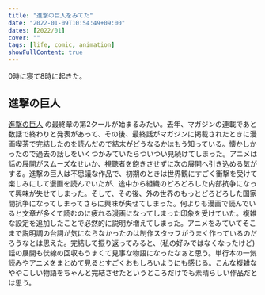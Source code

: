 ```yaml
---
title: "進撃の巨人をみてた"
date: "2022-01-09T10:54:49+09:00"
dates: [2022/01]
cover: ""
tags: [life, comic, animation]
showFullContent: true
---
```


0時に寝て8時に起きた。

## 進撃の巨人

[進撃の巨人](https://shingeki.tv/final/) の最終章の第2クールが始まるみたい。去年、マガジンの連載であと数話で終わりと発表があって、その後、最終話がマガジンに掲載されたときに漫画喫茶で完結したのを読んだので結末がどうなるかはもう知っている。懐かしかったので過去の話しをいくつかみていたらついつい見続けてしまった。アニメは話の展開がスムーズなせいか、視聴者を飽きさせずに次の展開へ引き込める気がする。進撃の巨人は不思議な作品で、初期のときは世界観にすごく衝撃を受けて楽しみにして漫画を読んでいたが、途中から組織のどろどろした内部抗争になって興味が失せてしまった。そして、その後、外の世界のもっとどろどろした国家間抗争になってしまってさらに興味が失せてしまった。何よりも漫画で読んでいると文章が多くて読むのに疲れる漫画になってしまった印象を受けていた。複雑な設定を追加したことで必然的に説明が増えてしまった。アニメをみていてそこまで説明調の台詞が気にならなかったのは制作スタッフがうまく作っているのだろうなとは思えた。完結して振り返ってみると、(私の好みではなくなったけど) 話の展開も伏線の回収もうまくて見事な物語になったなぁと思う。単行本の一気読みやアニメをまとめて見るとすごくおもしろいようにも感じる。こんな複雑なややこしい物語をちゃんと完結させたというところだけでも素晴らしい作品だとは思う。
